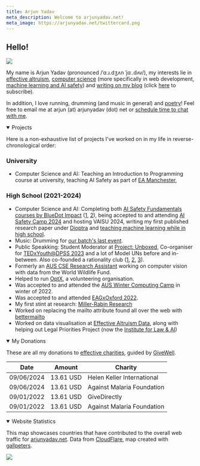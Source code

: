 ```yaml
---
title: Arjun Yadav
meta_description: Welcome to arjunyadav.net!
meta_image: https://arjunyadav.net/twittercard.png
---
```


## Hello!

<img src="/collage.png" />

My name is Arjun Yadav (pronounced /ˈɑːɹ.dʒʌn ˈjɑː.dʌv/), my interests lie in [effective altruism](/blog/what-is-effective-altruism), [computer science](https://github.com/y-arjun-y) (more specifically in web development, [machine learning and AI safety](/notebook/)) and [writing on my blog](/blog/) (click [here](/subscribe) to subscribe).

In addition, I love running, drumming (and music in general) and [poetry](/poetry)! Feel free to email me at arjun (at) arjunyadav (dot) net or [schedule time to chat with me](https://calendly.com/arjun-yadav).

<details open>
<summary>Projects</summary>

Here is a non-exhaustive list of projects I've worked on in my life in reverse-chronological order:

### University

- Computer Science and AI: Teaching an Introduction to Programming course at university, teaching AI Safety as part of [EA Manchester](/projects#eamanchester),

### High School (2021-2024)

- Computer Science and AI: Completing both [AI Safety Fundamentals courses by BlueDot Impact](https://aisafetyfundamentals.com/) ([1](/projects#aisfg), [2](/projects#aisfa)), being accepted to and attending [AI Safety Camp 2024](/projects#aisc2024) and hosting VAISU 2024, writing my first published research paper under [Dioptra](/projects#dioptra) and [teaching machine learning while in high school](/projects#aaeclass).
- Music: Drumming for [our batch's last event](/projects#gratis2023).
- Public Speakking: Student Moderator at [Project: Unboxed](/projects#projectunboxed), Co-organiser for [TEDxYouth@DPSS 2023](/projects#tedx2023) and a lot of Model UNs before and in-between. Also co-founded a rationality club ([1](/projects#solaris-3), [2](/projects#solaris-2), [3](/projects#solaris-1)).
- Formerly an [AUS CSE Research Assistant](/projects#ausresearch) working on computer vision with data from the World Wildlife Fund.
- Helped to run [OptX](/projects#optx), a volunteering organisation.
- Was accepted to and attended the [AUS Winter Computing Camp](/projects#computingcamp2022) in winter of 2022.
- Was accepted to and attended [EAGxOxford 2022](/projects#eagxoxford2022).
- My first stint at research: [Miller-Rabin Research](/projects#millerrabin)
- Worked on replacing the mailto attribute found all over the web with [bettermailto](/projects#bettermailto)
- Worked on data visualisation at [Effective Altruism Data](/projects#eadata), along with helping out Legal Priorities Project (now the [Institute for Law & AI](https://law-ai.org/))

</details>

<details open>
<summary>My Donations</summary>

These are all my donations to [effective charities](https://www.givewell.org/charities/top-charities), guided by [GiveWell](https://www.givewell.org/).

| Date       | Amount    | Charity                    |
| ---------- | --------- | -------------------------- |
| 09/06/2024 | 13.61 USD | Helen Keller International |
| 09/06/2024 | 13.61 USD | Against Malaria Foundation |
| 09/01/2022 | 13.61 USD | GiveDirectly               |
| 09/01/2022 | 13.61 USD | Against Malaria Foundation |

</details>

<details id="end" open>
<summary>Website Statistics</summary>

This map showcases countries that have contributed to the overall web traffic for [arjunyadav.net](/).
Data from [CloudFlare](https://cloudflare.com), map created with [gallpeters](https://gallpeters.vercel.app).

<img src="/map.svg" />
</details>